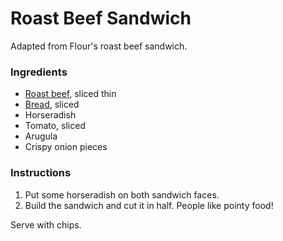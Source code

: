 # Roast Beef Sandwich

Adapted from Flour's roast beef sandwich.

### Ingredients

- [Roast beef](roast-beef.md), sliced thin
- [Bread](rustic-bread.md), sliced
- Horseradish
- Tomato, sliced
- Arugula
- Crispy onion pieces

### Instructions

1. Put some horseradish on both sandwich faces.
2. Build the sandwich and cut it in half. People like pointy food!

Serve with chips.

